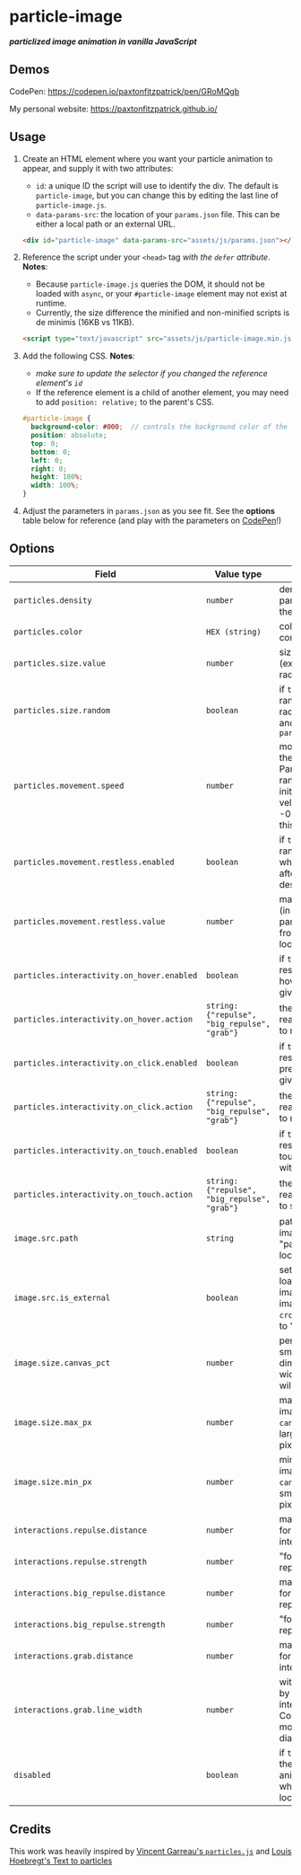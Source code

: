 # particle-image

***particlized image animation in vanilla JavaScript***

## Demos

CodePen: <https://codepen.io/paxtonfitzpatrick/pen/GRoMQgb>

My personal website: <https://paxtonfitzpatrick.github.io/>

## Usage

1. Create an HTML element where you want your particle animation to appear, and supply it with two attributes:
   * `id`: a unique ID the script will use to identify the div. The default is `particle-image`, but you can change
    this by editing the last line of `particle-image.js`.
   * `data-params-src`: the location of your `params.json` file. This can be either a local path or an external URL.

    ```html
    <div id="particle-image" data-params-src="assets/js/params.json"></div>
    ```

2. Reference the script under your `<head>` tag *with the `defer` attribute*.
   **Notes**:
    * Because `particle-image.js` queries the DOM, it should not be loaded with `async`, or your
      `#particle-image` element may not exist at runtime.
    * Currently, the size difference the minified and non-minified scripts is de minimis (16KB vs 11KB).

    ```html
    <script type="text/javascript" src="assets/js/particle-image.min.js" defer></script>
    ```

3. Add the following CSS.
   **Notes**:
    * *make sure to update the selector if you changed the reference element's `id`*
    * If the reference element is a child of another element, you may need to add `position: relative;` to the
     parent's CSS.

    ```scss
    #particle-image {
      background-color: #000;  // controls the background color of the display
      position: absolute;
      top: 0;
      bottom: 0;
      left: 0;
      right: 0;
      height: 100%;
      width: 100%;
    }
    ```

4. Adjust the parameters in `params.json` as you see fit. See the **options** table below for reference (and play
 with the parameters on [CodePen](https://codepen.io/paxtonfitzpatrick/pen/GRoMQgb)!)

## Options

| Field                                      | Value type                                   | Description                                                                                                                         |
|--------------------------------------------|----------------------------------------------|-------------------------------------------------------------------------------------------------------------------------------------|
| `particles.density`                        | `number`                                     | density of the particles comprising the image                                                                                       |
| `particles.color`                          | `HEX (string)`                               | color of the particles comprising the image                                                                                         |
| `particles.size.value`                     | `number`                                     | size of each particle (expressed as its radius)                                                                                     |
| `particles.size.random`                    | `boolean`                                    | if `true`, particles are randomly drawn with radii between 50% and 100% of `particles.size.value`                                   |
| `particles.movement.speed`                 | `number`                                     | movement speed of the particles. Particles are randomly assigned initial x- and y-velocities between -0.5 and 0.5 times this value. |
| `particles.movement.restless.enabled`      | `boolean`                                    | if `true`, particles will randomly "jitter" when undisturbed after reaching their destination                                       |
| `particles.movement.restless.value`        | `number`                                     | maximum distance (in pixels) restless particles will move from their assigned location                                              |
| `particles.interactivity.on_hover.enabled` | `boolean`                                    | if `true`, particles will respond to mouse hovering with the given `action`                                                         |
| `particles.interactivity.on_hover.action`  | `string: {"repulse", "big_repulse", "grab"}` | the particles' reaction in response to mouse hovering                                                                               |
| `particles.interactivity.on_click.enabled` | `boolean`                                    | if `true`, particles will respond to mouse presses with the given `action`                                                          |
| `particles.interactivity.on_click.action`  | `string: {"repulse", "big_repulse", "grab"}` | the particles' reaction in response to mouse presses                                                                                |
| `particles.interactivity.on_touch.enabled` | `boolean`                                    | if `true`, particles will respond to screen touches (on mobile) with the given `action`                                             |
| `particles.interactivity.on_touch.action`  | `string: {"repulse", "big_repulse", "grab"}` | the particles' reaction in response to screen touches                                                                               |
| `image.src.path`                           | `string`                                     | path or URL to the image to be "particlized" (may be local or external)                                                             |
| `image.src.is_external`                    | `boolean`                                    | set to `true` when loading an external image to set the image object's `crossorigin` attribute to "anonymous"                       |
| `image.size.canvas_pct`                    | `number`                                     | percentage of the smallest canvas dimension (height or width) that the image will fill                                              |
| `image.size.max_px`                        | `number`                                     | maximum size of the image (overrides `canvas_pct` for very large canvases), in pixels                                               |
| `image.size.min_px`                        | `number`                                     | minimum size of the image (overrides `canvas_pct` for very small canvases), in pixels                                               |
| `interactions.repulse.distance`            | `number`                                     | maximum distance for the repulsion interaction                                                                                      |
| `interactions.repulse.strength`            | `number`                                     | "force" of the repulsion interaction                                                                                                |
| `interactions.big_repulse.distance`        | `number`                                     | maximum distance for the "big repulsion"  interaction                                                                               |
| `interactions.big_repulse.strength`        | `number`                                     | "force" of the "big repulsion" interaction                                                                                          |
| `interactions.grab.distance`               | `number`                                     | maximum distance for the "grab" interaction                                                                                         |
| `interactions.grab.line_width`             | `number`                                     | with of lines formed by the "grab" interaction. Constrained to be at most the particle's diameter                                   |
| `disabled`                                 | `boolean`                                    | if `true`, don't create the particle animation. Useful when debugging locally                                                       |

## Credits

This work was heavily inspired by
[Vincent Garreau's `particles.js`](https://github.com/VincentGarreau/particles.js) and
[Louis Hoebregt's Text to particles](https://codepen.io/Mamboleoo/pen/obWGYr)
